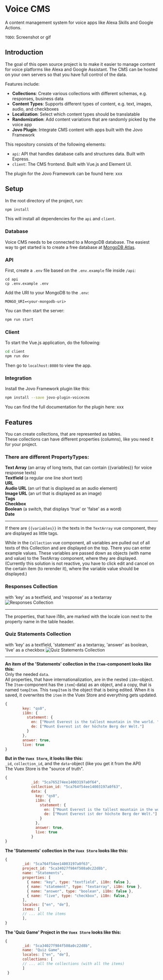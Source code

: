 # Voice CMS 

A content management system for voice apps like Alexa Skills and Google Actions.

`TODO`: Screenshot or gif
## Introduction

The goal of this open source project is to make it easier to manage content for voice platforms like Alexa and Google Assistant. The CMS can be hosted on your own servers so that you have full control of the data.

Features include:
* **Collections**: Create various collections with different schemas, e.g. responses, business data
* **Content Types**: Supports different types of content, e.g. text, images, audio, and checkboxes
* **Localization**: Select which content types should be translatable
* **Randomization**: Add content variations that are randomly picked by the voice app
* **Jovo Plugin**: Integrate CMS content with apps built with the Jovo Framework

This repository consists of the following elements:
* `api`: API that handles database calls and structures data. Built with Express.
* `client`: The CMS frontend. Built with Vue.js and Element UI.

The plugin for the Jovo Framework can be found here: xxx

## Setup 

In the root directory of the project, run:

```bash
npm install
```

This will install all dependencies for the `api` and `client`.

### Database

Voice CMS needs to be connected to a MongoDB database. The easiest way to get started is to create a free database at [MongoDB Atlas](https://www.mongodb.com/cloud/atlas).


### API

First, create a `.env` file based on the `.env.example` file inside `/api`:

```
cd api
cp .env.example .env
```

Add the URI to your MongoDB to the `.env`:

```
MONGO_URI=<your-mongodb-uri>
```

You can then start the server:

```bash
npm run start
```
### Client

To start the Vue.js application, do the following:

```bash
cd client
npm run dev
```

Then go to `localhost:8080` to view the app.

### Integration

Install the Jovo Framework plugin like this:

```bash
npm install --save jovo-plugin-voicecms
```

You can find the full documentation for the plugin here: xxx
    
## Features

You can create collections, that are represented as tables.   
These collections can have different properties (columns), like you need it for your project.  

### There are different PropertyTypes:  
**Text Array** (an array of long texts, that can contain {{variables}} for voice response texts)      
**Textfield** (a regular one line short text)   
**URL**   
**Audio URL** (an url that is displayed as an audio element)    
**Image URL** (an url that is displayed as an image)    
**Tags**  
**Checkbox**    
**Boolean** (a switch, that displays 'true' or 'false' as a word)  
**Date**    
   
____
If there are `{{variables}}` in the texts in the `TextArray` vue component, they are displayed as little tags.   
   
While in the `Collection` vue component, all variables are pulled out of all texts of this Collection 
and are displayed on the top. There you can enter example values. These variables are passed down as objects (with name and value) to the TextArray component, where they are displayed. (Currently this solution is not reactive, you have to click edit and cancel on the certain item (to rerender it), where the variable value should be displayed.)

### Responses Collection
with 'key' as a textfield, and 'response' as a textarray
![Responses Collection](/client/docs/responses.png) 
____
The properties, that have i18n, are marked with the locale icon next to the property name in the table header.   
   
### Quiz Statements Collection
with 'key' as a textfield, 'statement' as a textarray, 'answer' as boolean, 'live' as a checkbox
![Quiz Statements Collection](/client/docs/quizstatements.png)  
____
    

**An item of the 'Statements' collection in the `Item`-component looks like this:**   
Only the needed `data`.   
All properties, that have internationalization, are in the nested `i18n`-object.   
The `Item`-component has the `item`(-data) as an object, and a copy, that is named `tempItem`. This `tempItem` is the object that is being edited. When it is saved, it overwrites the `item` in the Vuex Store and everything gets updated.   
```javascript
{
        key: "qs0",
        i18n: {
          statement: {
            en: ["Mount Everest is the tallest mountain in the world. "],
            de: ["Mount Everest ist der höchste Berg der Welt."]
          }
        },
        answer: true,
        live: true
}
```    
**But in the `Vuex Store`, it looks like this:**   
`_id`, `collection_id`, and the `data`-object (like you get it from the API)   
The Vuex Store is the "source of truth".
```javascript
{
            _id: "5ca765274ee14003197a0f64",
            collection_id: "5ca764f54ee14003197a0f63",
            data: {
              key: "qs0",
              i18n: {
                statement: {
                  en: ["Mount Everest is the tallest mountain in the world. "],
                  de: ["Mount Everest ist der höchste Berg der Welt."]
                }
              },
              answer: true,
              live: true
            }
}
```


**The 'Statements' collection in the `Vuex Store` looks like this:**
```javascript
{
        _id: "5ca764f54ee14003197a0f63",
        project_id: "5ca34027f984f508a0c22d8b",
        name: "Statements",
        properties: [
          { name: "key", type: "textfield", i18n: false },
          { name: "statement", type: "textarray", i18n: true },
          { name: "answer", type: "boolean", i18n: false },
          { name: "live", type: "checkbox", i18n: false,}
        ],
        locales: ["en", "de"],
        items: [
		// ... all the items
        ],
}
```

**The 'Quiz Game' Project in the `Vuex Store` looks like this:**
```javascript
{
        _id: "5ca34027f984f508a0c22d8b",
        name: "Quiz Game",
        locales: ["en", "de"],
        collections: [
        // ... all the collections (with all the items)
        ]
 }
```

